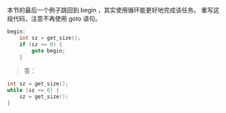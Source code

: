 本节的最后一个例子跳回到 begin ，其实使用循环能更好地完成该任务。
重写这段代码，注意不再使用 goto 语句。

```c
begin:
    int sz = get_size();
    if (sz <= 0) {
        goto begin;
    }
```

> 答：

```c
int sz = get_size();
while (sz <= 0) {
    sz = get_size();
}
```
